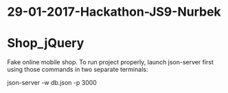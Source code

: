 # 29-01-2017-Hackathon-JS9-Nurbek
# Shop_jQuery
Fake online mobile shop.
To run project properly, launch json-server first using those commands in two separate terminals:

json-server -w db.json -p 3000
